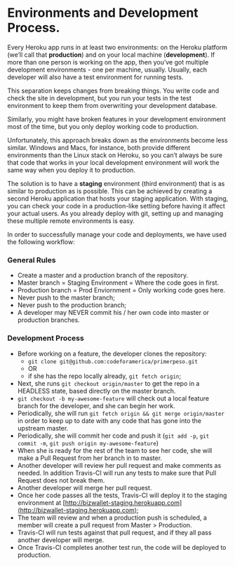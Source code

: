 # Environments and Development Process.


Every Heroku app runs in at least two environments: on the Heroku platform (we’ll call that **production**) and on your local machine (**development**). If more than one person is working on the app, then you’ve got multiple development environments - one per machine, usually. Usually, each developer will also have a test environment for running tests.

This separation keeps changes from breaking things. You write code and check the site in development, but you run your tests in the test environment to keep them from overwriting your development database.

Similarly, you might have broken features in your development environment most of the time, but you only deploy working code to production.

Unfortunately, this approach breaks down as the environments become less similar. Windows and Macs, for instance, both provide different environments than the Linux stack on Heroku, so you can’t always be sure that code that works in your local development environment will work the same way when you deploy it to production.

The solution is to have a **staging** environment (third environment) that is as similar to production as is possible. This can be achieved by creating a second Heroku application that hosts your staging application. With staging, you can check your code in a production-like setting before having it affect your actual users. As you already deploy with git, setting up and managing these multiple remote environments is easy.

In order to successfully manage your code and deployments, we have used the following workflow:

### General Rules
* Create a master and a production branch of the repository.
* Master branch = Staging Environment = Where the code goes in first.
* Production branch = Prod Enviornment = Only working code goes here.
* Never push to the master branch;
* Never push to the production branch;
* A developer may NEVER commit his / her own code into master or production branches.

### Development Process
* Before working on a feature, the developer clones the repository:
  * `git clone git@github.com:codeforamerica/primerpeso.git`
  * OR
  * if she has the repo locally already, `git fetch origin`;
* Next, she runs `git checkout origin/master` to get the repo in a HEADLESS state, based directly on the master branch.
* `git checkout -b my-awesome-feature` will check out a local feature branch for the developer, and she can begin her work.
* Periodically, she will run `git fetch origin && git merge origin/master` in order to keep up to date with any code that has gone into the upstream master.
* Periodically, she will commit her code and push it (`git add -p`, `git commit -m`, `git push origin my-awesome-feature`)
* When she is ready for the rest of the team to see her code, she will make a Pull Request from her branch in to master.
* Another developer will review her pull request and make comments as needed.  In addition Travis-CI will run any tests to make sure that Pull Request does not break them.
* Another developer will merge her pull request.
* Once her code passes all the tests, Travis-CI will deploy it to the staging environment at [http://bizwallet-staging.herokuapp.com](http://bizwallet-staging.herokuapp.com);
* The team will review and when a production push is scheduled, a member will create a pull request from Master > Production.
* Travis-CI will run tests against that pull request, and if they all pass another developer will merge.
* Once Travis-CI completes another test run, the code will be deployed to production.

